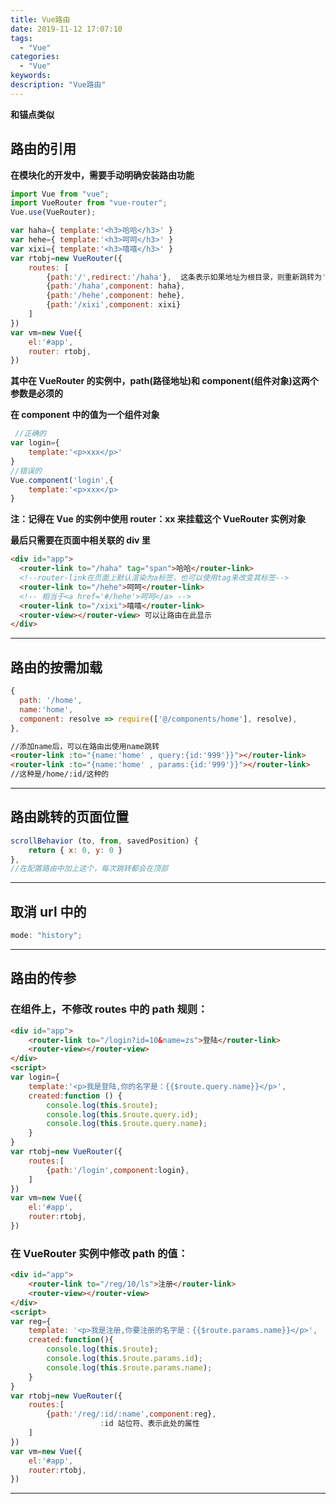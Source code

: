 ```yaml
---
title: Vue路由
date: 2019-11-12 17:07:10
tags:
  - "Vue"
categories:
  - "Vue"
keywords:
description: "Vue路由"
---
```


**和锚点类似**

## 路由的引用

**在模块化的开发中，需要手动明确安装路由功能**

```js
import Vue from "vue";
import VueRouter from "vue-router";
Vue.use(VueRouter);
```

```js
var haha={ template:'<h3>哈哈</h3>' }
var hehe={ template:'<h3>呵呵</h3>' }
var xixi={ template:'<h3>嘻嘻</h3>' }
var rtobj=new VueRouter({
    routes: [
        {path:'/',redirect:'/haha'},  这条表示如果地址为根目录，则重新跳转为'/haha'地址
        {path:'/haha',component: haha},
        {path:'/hehe',component: hehe},
        {path:'/xixi',component: xixi}
    ]
})
var vm=new Vue({
    el:'#app',
    router: rtobj,
})
```

**其中在 VueRouter 的实例中，path(路径地址)和 component(组件对象)这两个参数是必须的**

**在 component 中的值为一个组件对象**

```js
 //正确的
var login={
    template:'<p>xxx</p>'
}
//错误的
Vue.component('login',{
    template:'<p>xxx</p>
}
```

**注：记得在 Vue 的实例中使用 router：xx 来挂载这个 VueRouter 实例对象**

**最后只需要在页面中相关联的 div 里**

```html
<div id="app">
  <router-link to="/haha" tag="span">哈哈</router-link>
  <!--router-link在页面上默认渲染为a标签，也可以使用tag来改变其标签-->
  <router-link to="/hehe">呵呵</router-link>
  <!-- 相当于<a href='#/hehe'>呵呵</a> -->
  <router-link to="/xixi">嘻嘻</router-link>
  <router-view></router-view> 可以让路由在此显示
</div>
```

---

## 路由的按需加载

```js
{
  path: '/home',
  name:'home',
  component: resolve => require(['@/components/home'], resolve),
},
```

```html
//添加name后，可以在路由出使用name跳转
<router-link :to="{name:'home' , query:{id:'999'}}"></router-link>
<router-link :to="{name:'home' , params:{id:'999'}}"></router-link>
//这种是/home/:id/这种的
```

---

## 路由跳转的页面位置

```js
scrollBehavior (to, from, savedPosition) {
    return { x: 0, y: 0 }
},
//在配置路由中加上这个，每次跳转都会在顶部
```

---

## 取消 url 中的

```js
mode: "history";
```

---

## 路由的传参

### 在组件上，不修改 routes 中的 path 规则：

```html
<div id="app">
    <router-link to="/login?id=10&name=zs">登陆</router-link>
    <router-view></router-view>
</div>
<script>
var login={
    template:'<p>我是登陆,你的名字是：{{$route.query.name}}</p>',
    created:function () {
        console.log(this.$route);
        console.log(this.$route.query.id);
        console.log(this.$route.query.name);
    }
}
var rtobj=new VueRouter({
    routes:[
        {path:'/login',component:login},
    ]
})
var vm=new Vue({
    el:'#app',
    router:rtobj,
})
```

### 在 VueRouter 实例中修改 path 的值：

```html
<div id="app">
    <router-link to="/reg/10/ls">注册</router-link>
    <router-view></router-view>
</div>
<script>
var reg={
    template: '<p>我是注册,你要注册的名字是：{{$route.params.name}}</p>',
    created:function(){
        console.log(this.$route);
        console.log(this.$route.params.id);
        console.log(this.$route.params.name);
    }
}
var rtobj=new VueRouter({
    routes:[
        {path:'/reg/:id/:name',component:reg},
                    :id 站位符、表示此处的属性
    ]
})
var vm=new Vue({
    el:'#app',
    router:rtobj,
})
```

---
